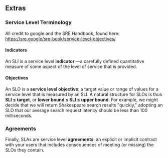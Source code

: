 ## Extras

### Service Level Terminology
All credit to google and the SRE Handbook, found here: https://sre.google/sre-book/service-level-objectives/

#### Indicators
An SLI is a service level **indicator** —a carefully defined quantitative measure of some aspect of the level of service that is provided.

#### Objectives
An SLO is a **service level objective**: a target value or range of values for a service level that is measured by an SLI. A natural structure for SLOs is thus **SLI ≤ target**, or **lower bound ≤ SLI ≤ upper bound**. For example, we might decide that we will return Shakespeare search results "quickly," adopting an SLO that our average search request latency should be less than 100 milliseconds.

### Agreements

Finally, SLAs are service level **agreements**: an explicit or implicit contract with your users that includes consequences of meeting (or missing) the SLOs they contain. 